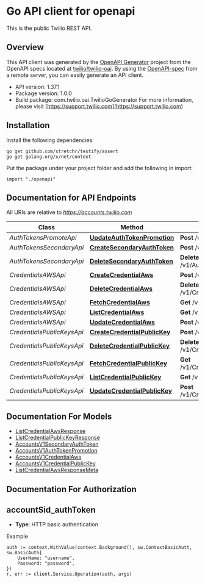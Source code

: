 # Go API client for openapi

This is the public Twilio REST API.

## Overview
This API client was generated by the [OpenAPI Generator](https://openapi-generator.tech) project from the OpenAPI specs located at [twilio/twilio-oai](https://github.com/twilio/twilio-oai/tree/main/spec).  By using the [OpenAPI-spec](https://www.openapis.org/) from a remote server, you can easily generate an API client.

- API version: 1.37.1
- Package version: 1.0.0
- Build package: com.twilio.oai.TwilioGoGenerator
For more information, please visit [https://support.twilio.com](https://support.twilio.com)

## Installation

Install the following dependencies:

```shell
go get github.com/stretchr/testify/assert
go get golang.org/x/net/context
```

Put the package under your project folder and add the following in import:

```golang
import "./openapi"
```

## Documentation for API Endpoints

All URIs are relative to *https://accounts.twilio.com*

Class | Method | HTTP request | Description
------------ | ------------- | ------------- | -------------
*AuthTokensPromoteApi* | [**UpdateAuthTokenPromotion**](docs/AuthTokensPromoteApi.md#updateauthtokenpromotion) | **Post** /v1/AuthTokens/Promote | 
*AuthTokensSecondaryApi* | [**CreateSecondaryAuthToken**](docs/AuthTokensSecondaryApi.md#createsecondaryauthtoken) | **Post** /v1/AuthTokens/Secondary | 
*AuthTokensSecondaryApi* | [**DeleteSecondaryAuthToken**](docs/AuthTokensSecondaryApi.md#deletesecondaryauthtoken) | **Delete** /v1/AuthTokens/Secondary | 
*CredentialsAWSApi* | [**CreateCredentialAws**](docs/CredentialsAWSApi.md#createcredentialaws) | **Post** /v1/Credentials/AWS | 
*CredentialsAWSApi* | [**DeleteCredentialAws**](docs/CredentialsAWSApi.md#deletecredentialaws) | **Delete** /v1/Credentials/AWS/{Sid} | 
*CredentialsAWSApi* | [**FetchCredentialAws**](docs/CredentialsAWSApi.md#fetchcredentialaws) | **Get** /v1/Credentials/AWS/{Sid} | 
*CredentialsAWSApi* | [**ListCredentialAws**](docs/CredentialsAWSApi.md#listcredentialaws) | **Get** /v1/Credentials/AWS | 
*CredentialsAWSApi* | [**UpdateCredentialAws**](docs/CredentialsAWSApi.md#updatecredentialaws) | **Post** /v1/Credentials/AWS/{Sid} | 
*CredentialsPublicKeysApi* | [**CreateCredentialPublicKey**](docs/CredentialsPublicKeysApi.md#createcredentialpublickey) | **Post** /v1/Credentials/PublicKeys | 
*CredentialsPublicKeysApi* | [**DeleteCredentialPublicKey**](docs/CredentialsPublicKeysApi.md#deletecredentialpublickey) | **Delete** /v1/Credentials/PublicKeys/{Sid} | 
*CredentialsPublicKeysApi* | [**FetchCredentialPublicKey**](docs/CredentialsPublicKeysApi.md#fetchcredentialpublickey) | **Get** /v1/Credentials/PublicKeys/{Sid} | 
*CredentialsPublicKeysApi* | [**ListCredentialPublicKey**](docs/CredentialsPublicKeysApi.md#listcredentialpublickey) | **Get** /v1/Credentials/PublicKeys | 
*CredentialsPublicKeysApi* | [**UpdateCredentialPublicKey**](docs/CredentialsPublicKeysApi.md#updatecredentialpublickey) | **Post** /v1/Credentials/PublicKeys/{Sid} | 


## Documentation For Models

 - [ListCredentialAwsResponse](docs/ListCredentialAwsResponse.md)
 - [ListCredentialPublicKeyResponse](docs/ListCredentialPublicKeyResponse.md)
 - [AccountsV1SecondaryAuthToken](docs/AccountsV1SecondaryAuthToken.md)
 - [AccountsV1AuthTokenPromotion](docs/AccountsV1AuthTokenPromotion.md)
 - [AccountsV1CredentialAws](docs/AccountsV1CredentialAws.md)
 - [AccountsV1CredentialPublicKey](docs/AccountsV1CredentialPublicKey.md)
 - [ListCredentialAwsResponseMeta](docs/ListCredentialAwsResponseMeta.md)


## Documentation For Authorization



## accountSid_authToken

- **Type**: HTTP basic authentication

Example

```golang
auth := context.WithValue(context.Background(), sw.ContextBasicAuth, sw.BasicAuth{
    UserName: "username",
    Password: "password",
})
r, err := client.Service.Operation(auth, args)
```

